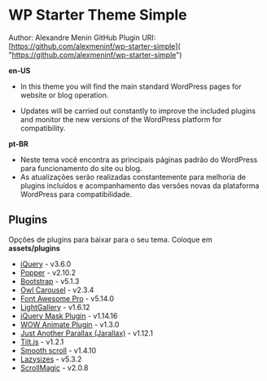 # WP Starter Theme Simple

Author: Alexandre Menin
GitHub Plugin URI: [https://github.com/alexmeninf/wp-starter-simple]( "https://github.com/alexmeninf/wp-starter-simple")

**en-US**

- In this theme you will find the main standard WordPress pages for
  website or blog operation.

- Updates will be carried out constantly to improve the included plugins and monitor the new versions of the WordPress platform for compatibility.

**pt-BR**

- Neste tema você encontra as principais páginas padrão do WordPress
  para funcionamento do site ou blog.
- As atualizações serão realizadas constantemente para melhoria de plugins incluídos e acompanhamento das versões novas da plataforma WordPress para compatibilidade.

## Plugins
Opções de plugins para baixar para o seu tema. Coloque em **assets/plugins**

- [jQuery](https://jquery.com/) - v3.6.0
- [Popper](https://popper.js.org/) - v2.10.2
- [Bootstrap](https://getbootstrap.com/) - v5.1.3
- [Owl Carousel](https://owlcarousel2.github.io/OwlCarousel2/) - v2.3.4
- [Font Awesome Pro](https://fontawesome.com) - v5.14.0
- [LightGallery](http://sachinchoolur.github.io/lightGallery/) - v1.6.12
- [jQuery Mask Plugin](https://igorescobar.github.io/jQuery-Mask-Plugin/) - v1.14.16
- [WOW Animate Plugin](https://wowjs.uk/) - v1.3.0
- [Just Another Parallax (Jarallax)](https://github.com/nk-o/jarallax) - v1.12.1
- [Tilt.js](http://gijsroge.github.io/tilt.js/) - v1.2.1
- [Smooth scroll](https://github.com/gblazex/smoothscroll-for-websites) - v1.4.10
- [Lazysizes](https://github.com/aFarkas/lazysizes) - v5.3.2
- [ScrollMagic](https://scrollmagic.io/) - v2.0.8
